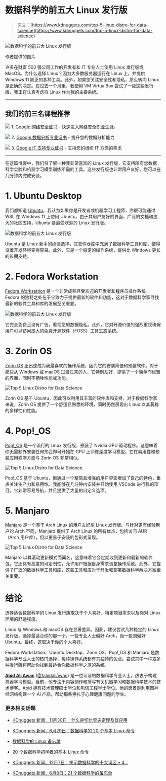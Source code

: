 # 数据科学的前五大 Linux 发行版

> 原文：[https://www.kdnuggets.com/top-5-linux-distro-for-data-science](https://www.kdnuggets.com/top-5-linux-distro-for-data-science)

![数据科学的前五大 Linux 发行版](../Images/9b16bd3dd147abca5aea51416ef1d6b6.png)

作者提供的图片

许多在财富 500 强公司工作的开发者和 IT 专业人士使用 Linux 发行版或 MacOS。为什么选择 Linux？因为大多数服务器运行在 Linux 上，并提供 Windows 11 缺乏的各种工具。此外，如果您关注安全性和隐私，那么转向 Linux 是正确的决定。在过去一个月里，我使用 VM VirtualBox 尝试了一些这些发行版，我正在认真考虑将 Linux 作为我的主要系统。

* * *

## 我们的前三名课程推荐

![](../Images/0244c01ba9267c002ef39d4907e0b8fb.png) 1\. [Google 网络安全证书](https://www.kdnuggets.com/google-cybersecurity) - 快速进入网络安全职业生涯。

![](../Images/e225c49c3c91745821c8c0368bf04711.png) 2\. [Google 数据分析专业证书](https://www.kdnuggets.com/google-data-analytics) - 提升您的数据分析能力

![](../Images/0244c01ba9267c002ef39d4907e0b8fb.png) 3\. [Google IT 支持专业证书](https://www.kdnuggets.com/google-itsupport) - 支持您的组织 IT 方面的需求

* * *

在这篇博客中，我们将了解一种我非常喜欢的 Linux 发行版，它支持所有您数据科学实验和机器学习模型训练所需的工具。这些发行版也非常用户友好，您可以在几分钟内完成安装。

# 1\. Ubuntu Desktop

我们都知道 [Ubuntu](https://ubuntu.com/download)，我认为如果你是开发者或机器学习工程师，你很可能通过 WSL 在 Windows 11 上使用 Ubuntu。由于其用户友好的界面、广泛的文档和庞大的社区支持，Ubuntu 是最受欢迎的 Linux 发行版。

![数据科学的前五大 Linux 发行版](../Images/51061a355808be6a5fdf1f0374b741d2.png)

Ubuntu 是 Linux 新手的绝佳选择，其软件仓库中充满了数据科学工具和库，使得设置开发环境变得容易。此外，它是一个稳定的操作系统，提供比 Windows 更长的长期支持。

# 2\. Fedora Workstation

[Fedora Workstation](https://fedoraproject.org/workstation/) 是一个非常成熟且受欢迎的开发者和程序员操作系统。Fedora 的独特之处在于它致力于提供最新的软件和功能，这对于数据科学家寻找最新的软件工具和库的发展至关重要。

![数据科学的前五大 Linux 发行版](../Images/81d5c2b6af2143ed469ad94177bfa116.png)

它完全免费且没有广告，重视您的数据隐私。此外，它对开源价值的强烈重视确保用户可以访问庞大的免费开源软件（FOSS）工具生态系统。

# 3\. Zorin OS

[Zorin OS](https://zorin.com/os/) 正迅速成为我最喜欢的操作系统，因为它的安装简便和预装软件。对于那些从 Windows 或 macOS 过渡过来的人，它特别友好，提供了一个简单而优雅的界面，同时不牺牲性能或功能。

![Top 5 Linux Distro for Data Science](../Images/6626a75cdb64839c7f7348db07483690.png)

Zorin OS 基于 Ubuntu，因此可以利用其丰富的软件库和支持。对于数据科学家来说，Zorin OS 提供了一个舒适且熟悉的环境，同时仍然展现出 Linux 以其著称的多样性和性能。

# 4\. Pop!_OS

[Pop!_OS](https://pop.system76.com/) 是一个流行的 Linux 发行版，预装了 Nvidia GPU 驱动程序。这意味着你无需额外安装任何东西即可开始在 GPU 上训练深度学习模型。它在易用性和预装应用程序方面与 Zorin OS 非常相似。

![Top 5 Linux Distro for Data Science](../Images/e321f378b6e45b3997cfe6f57ac65eaf.png)

Pop!_OS 基于 Ubuntu，但通过一个精简且增强的用户界面增加了自己的特色，重点关注生产力和易用性。我能够在几分钟内安装并开始使用 VSCode 进行我的项目。它非常容易导航，并且提供了大量的自定义选项。

# 5\. Manjaro

[Manjaro](https://manjaro.org/download/) 是一个基于 Arch Linux 的用户友好型 Linux 发行版。与针对更有经验用户的 Arch 不同，Manjaro 提供了 Arch Linux 的所有优点，包括访问 AUR（Arch 用户库），但以更易于安装的包形式呈现。

![Top 5 Linux Distro for Data Science](../Images/5d63cc0cb8ee181ac99214a410c070c0.png)

Manjaro 以其滚动更新模式而闻名，这意味着它会定期收到更新和最新的软件包。它还具有高度的可定制性，允许用户根据自身需求调整操作系统。此外，它提供了广泛的数据科学工具和库，这些工具和库对于开发和部署数据科学解决方案至关重要。

# 结论

选择适合数据科学的 Linux 发行版取决于个人喜好、特定项目需求以及你对 Linux 环境的舒适程度。

Linux 与 Windows 和 macOS 存在显著差异。因此，建议尝试几种稳定的 Linux 发行版，选择最适合你的那一个。一些专业人士偏好 Arch，而一些则偏好 Ubuntu。最终，这取决于你的个人喜好。

Fedora Workstation、Ubuntu Desktop、Zorin OS、Pop!_OS 和 Manjaro 是数据科学专业人士的热门选择，每种操作系统都有其独特的优点。尝试其中一种或多种发行版将帮助你找到最适合你数据科学之旅的系统。

[](https://www.polywork.com/kingabzpro)****[Abid Ali Awan](https://www.polywork.com/kingabzpro)**** ([@1abidaliawan](https://www.linkedin.com/in/1abidaliawan)) 是一位认证的数据科学专业人士，热衷于构建机器学习模型。当前，他专注于内容创作和撰写有关机器学习和数据科学技术的技术博客。Abid 拥有技术管理硕士学位和电信工程学士学位。他的愿景是利用图神经网络构建一个 AI 产品，帮助那些挣扎于心理健康问题的学生。

### 更多相关话题

+   [KDnuggets 新闻，11月30日：什么是切比雪夫定理及其应用](https://www.kdnuggets.com/2022/n46.html)

+   [KDnuggets 新闻，6月29日：数据科学的 20 个基本 Linux 命令](https://www.kdnuggets.com/2022/n26.html)

+   [数据科学的 Linux 备忘单](https://www.kdnuggets.com/2022/11/linux-data-science-cheatsheet.html)

+   [20 个数据科学初学者的基本 Linux 命令](https://www.kdnuggets.com/2022/06/20-basic-linux-commands-data-science-beginners.html)

+   [KDnuggets 新闻，12月7日：揭示数据科学的十大误区 • 4…](https://www.kdnuggets.com/2022/n47.html)

+   [KDnuggets 新闻，6月8日：21 个数据科学的备忘单](https://www.kdnuggets.com/2022/n23.html)
